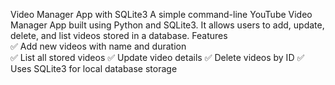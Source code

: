 Video Manager App with SQLite3
A simple command-line YouTube Video Manager App built using Python and SQLite3. It allows users to add, update, delete, and list videos stored in a database.
Features
<br>
✅ Add new videos with name and duration<br>
✅ List all stored videos
✅ Update video details
✅ Delete videos by ID
✅ Uses SQLite3 for local database storage

